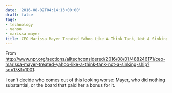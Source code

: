 ```yaml
---
date: '2016-08-02T04:14:13+00:00'
draft: false
tags:
- technology
- yahoo
- marissa mayer
title: CEO Marissa Mayer Treated Yahoo Like A Think Tank, Not A Sinking Ship
---
```


From http://www.npr.org/sections/alltechconsidered/2016/08/01/488246171/ceo-marissa-mayer-treated-yahoo-like-a-think-tank-not-a-sinking-ship?sc=17&f=1001:

I can't decide who comes out of this looking worse: Mayer, who did nothing substantial, or the board that paid her a bonus for it.
